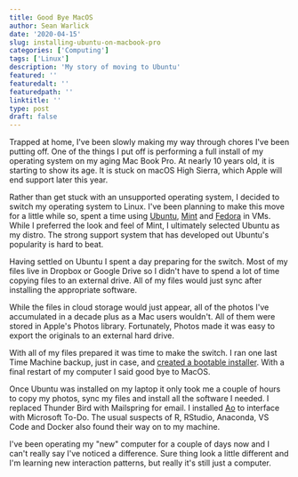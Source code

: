 ```yaml
---
title: Good Bye MacOS
author: Sean Warlick
date: '2020-04-15'
slug: installing-ubuntu-on-macbook-pro
categories: ['Computing']
tags: ['Linux']
description: 'My story of moving to Ubuntu'
featured: ''
featuredalt: ''
featuredpath: ''
linktitle: ''
type: post
draft: false
---
```


Trapped at home, I've been slowly making my way through chores I've been putting off. One of the things I put off is performing a full install of my operating system on my aging Mac Book Pro. At nearly 10 years old, it is starting to show its age. It is stuck on macOS High Sierra, which Apple will end support later this year.

Rather than get stuck with an unsupported operating system, I decided to switch my operating system to Linux. I've been planning to make this move for a little while so, spent a time using [Ubuntu](https://ubuntu.com/download/desktop), [Mint](https://www.linuxmint.com/) and [Fedora](https://getfedora.org/) in VMs. While I preferred the look and feel of Mint, I ultimately selected Ubuntu as my distro. The strong support system that has developed out Ubuntu's popularity is hard to beat. 

Having settled on Ubuntu I spent a day preparing for the switch. Most of my files live in Dropbox or Google Drive so I didn't have to spend a lot of time copying files to an external drive. All of my files would just sync after installing the appropriate software. 

While the files in cloud storage would just appear, all of the photos I've accumulated in a decade plus as a Mac users wouldn't. All of them were stored in Apple's Photos library. Fortunately, Photos made it was easy to export the originals to an external hard drive. 

With all of my files prepared it was time to make the switch. I ran one last Time Machine backup, just in case, and [created a bootable installer](https://ubuntu.com/tutorials/tutorial-create-a-usb-stick-on-macos#1-overview). With a final restart of my computer I said good bye to MacOS.

Once Ubuntu was installed on my laptop it only took me a couple of hours to copy my photos, sync my files and install all the software I needed. I replaced Thunder Bird with Mailspring for email. I installed [Ao](https://klaussinani.tech/ao/) to interface with Microsoft To-Do. The usual suspects of R, RStudio, Anaconda, VS Code and Docker also found their way on to my machine.

I've been operating my "new" computer for a couple of days now and I can't really say I've noticed a difference. Sure thing look a little different and I'm learning new interaction patterns, but really it's still just a computer. 
